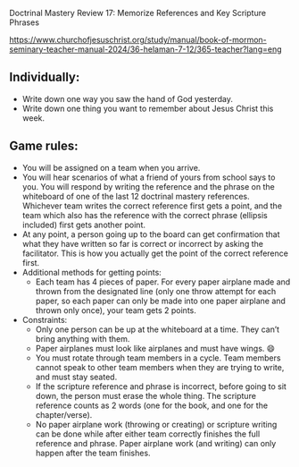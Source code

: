 Doctrinal Mastery Review 17: Memorize References and Key Scripture Phrases



https://www.churchofjesuschrist.org/study/manual/book-of-mormon-seminary-teacher-manual-2024/36-helaman-7-12/365-teacher?lang=eng

## Individually: 
- Write down one way you saw the hand of God yesterday.
- Write down one thing you want to remember about Jesus Christ this week.


## Game rules:
- You will be assigned on a team when you arrive.
- You will hear scenarios of what a friend of yours from school says to you. You will respond by writing the reference and the phrase on the whiteboard of one of the last 12 doctrinal mastery references. Whichever team writes the correct reference first gets a point, and the team which also has the reference with the correct phrase (ellipsis included) first gets another point. 
- At any point, a person going up to the board can get confirmation that what they have written so far is correct or incorrect by asking the facilitator. This is how you actually get the point of the correct reference first.
- Additional methods for getting points: 
   - Each team has 4 pieces of paper. For every paper airplane made and thrown from the designated line (only one throw attempt for each paper, so each paper can only be made into one paper airplane and thrown only once), your team gets 2 points. 
- Constraints:
   - Only one person can be up at the whiteboard at a time. They can’t bring anything with them. 
   - Paper airplanes must look like airplanes and must have wings. :smile: 
   - You must rotate through team members in a cycle. Team members cannot speak to other team members when they are trying to write, and must stay seated. 
   - If the scripture reference and phrase is incorrect, before going to sit down, the person must erase the whole thing. The scripture reference counts as 2 words (one for the book, and one for the chapter/verse).
   - No paper airplane work (throwing or creating) or scripture writing can be done while after either team correctly finishes the full reference and phrase. Paper airplane work (and writing) can only happen after the team finishes.
